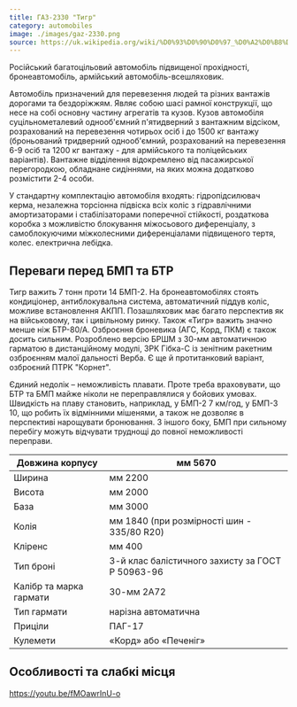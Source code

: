 ```yaml
---
title: ГАЗ-2330 "Тигр"
category: automobiles
image: ./images/gaz-2330.png
source: https://uk.wikipedia.org/wiki/%D0%93%D0%90%D0%97_%D0%A2%D0%B8%D0%B3%D1%80
---
```


Російський багатоцільовий автомобіль підвищеної прохідності, бронеавтомобіль, армійський автомобіль-всешляховик.

Автомобіль призначений для перевезення людей та різних вантажів дорогами та бездоріжжям. Являє собою шасі рамної конструкції, що несе на собі основну частину агрегатів та кузов. Кузов автомобіля суцільнометалевий однооб'ємний п'ятидверний з вантажним відсіком, розрахований на перевезення чотирьох осіб і до 1500 кг вантажу (броньований тридверний однооб'ємний, розрахований на перевезення 6-9 осіб та 1200 кг вантажу - для армійського та поліцейських варіантів). Вантажне відділення відокремлено від пасажирської перегородкою, обладнане сидіннями, на яких можна додатково розмістити 2-4 особи.

У стандартну комплектацію автомобіля входять: гідропідсилювач керма, незалежна торсіонна підвіска всіх коліс з гідравлічними амортизаторами і стабілізаторами поперечної стійкості, роздаткова коробка з можливістю блокування міжосьового диференціалу, з самоблокуючими міжколесними диференціалами підвищеного тертя, колес. електрична лебідка.

## Переваги перед БМП та БТР

Тигр важить 7 тонн проти 14 БМП-2. На бронеавтомобілях стоять кондиціонер, антиблокувальна система, автоматичний піддув коліс, можливе встановлення АКПП. Позашляховик має багато перспектив як на військовому, так і цивільному ринку. Також «Тигр» важить значно менше ніж БТР-80/А. Озброєння броневика (АГС, Корд, ПКМ) є також досить сильним. Розроблено версію БРШМ з 30-мм автоматичною гарматою в дистанційному модулі, ЗРК Гібка-С із зенітним ракетним озброєнням малої дальності Верба. Є ще й протитанковий варіант, озброєний ПТРК "Корнет".

Єдиний недолік – неможливість плавати. Проте треба враховувати, що БТР та БМП майже ніколи не переправлялися у бойових умовах. Швидкість на плаву становить, наприклад, у БМП-2 7 км/год, у БМП-3 10, що робить їх відмінними мішенями, а також не дозволяє в перспективі нарощувати бронювання. З іншого боку, БМП при сильному перебігу можуть відчувати труднощі до повної неможливості переправи.

| Довжина корпусу         | мм 5670                                          |
| ----------------------- | ------------------------------------------------ |
| Ширина                  | мм 2200                                          |
| Висота                  | мм 2000                                          |
| База                    | мм 3000                                          |
| Колія                   | мм 1840 (при розмірності шин - 335/80 R20)       |
| Кліренс                 | мм 400                                           |
| Тип броні               | 3-й клас балістичного захисту за ГОСТ Р 50963-96 |
| Калібр та марка гармати | 30-мм 2А72                                       |
| Тип гармати             | нарізна автоматична                              |
| Приціли                 | ПАГ-17                                           |
| Кулемети                | «Корд» або «Печеніг»                             |

## Особливості та слабкі місця

https://youtu.be/fMOawrInU-o
